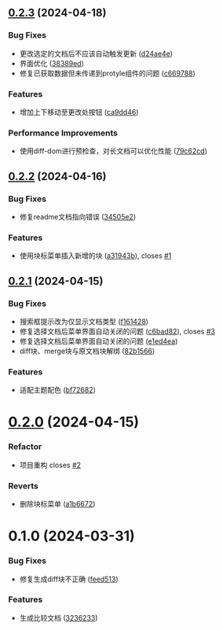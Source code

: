 ## [0.2.3](https://github.com/etchnight/siyuan-plugin-diff/compare/v0.2.2...v0.2.3) (2024-04-18)


### Bug Fixes

* 更改选定的文档后不应该自动触发更新 ([d24ae4e](https://github.com/etchnight/siyuan-plugin-diff/commit/d24ae4ef4a8e69ce6daf8cf3d6c57d86546564c4))
* 界面优化 ([38389ed](https://github.com/etchnight/siyuan-plugin-diff/commit/38389eded129f1ceb0241d373096c1265f4b9a24))
* 修复已获取数据但未传递到protyle组件的问题 ([c669788](https://github.com/etchnight/siyuan-plugin-diff/commit/c669788c24ad4a1ec4723ffef0f649d835697d03))


### Features

* 增加上下移动至更改处按钮 ([ca9dd46](https://github.com/etchnight/siyuan-plugin-diff/commit/ca9dd4616c22abd5c987dd59f5584ee4891fae93))


### Performance Improvements

* 使用diff-dom进行预检查，对长文档可以优化性能 ([79c62cd](https://github.com/etchnight/siyuan-plugin-diff/commit/79c62cd66d9bc99400bec0cc325da018c0c10f42))



## [0.2.2](https://github.com/etchnight/siyuan-plugin-diff/compare/v0.2.1...v0.2.2) (2024-04-16)


### Bug Fixes

* 修复readme文档指向错误 ([34505e2](https://github.com/etchnight/siyuan-plugin-diff/commit/34505e274a4585c907b552f5bf22e1e44a32ecee))


### Features

* 使用块标菜单插入新增的块 ([a31943b](https://github.com/etchnight/siyuan-plugin-diff/commit/a31943ba04aa20a5e77463c19abf58de580a146f)), closes [#1](https://github.com/etchnight/siyuan-plugin-diff/issues/1)



## [0.2.1](https://github.com/etchnight/siyuan-plugin-diff/compare/v0.2.0...v0.2.1) (2024-04-15)


### Bug Fixes

* 搜索框提示改为仅显示文档类型 ([f161428](https://github.com/etchnight/siyuan-plugin-diff/commit/f161428e65942a2e09285fc67ba93b12a0f22956))
* 修复选择文档后菜单界面自动关闭的问题 ([c6bad82](https://github.com/etchnight/siyuan-plugin-diff/commit/c6bad8225ff85e044dbe7abd5054ea0b07ebb2f5)), closes [#3](https://github.com/etchnight/siyuan-plugin-diff/issues/3)
* 修复选择文档后菜单界面自动关闭的问题 ([e1ed4ea](https://github.com/etchnight/siyuan-plugin-diff/commit/e1ed4ea6a8af776cae0a82468f0fee2e6f976dfa))
* diff块、merge块与原文档块解绑 ([82b1566](https://github.com/etchnight/siyuan-plugin-diff/commit/82b15669103a9f546483ea1d0c4d7ddf3b07dbc2))


### Features

* 适配主题配色 ([bf72682](https://github.com/etchnight/siyuan-plugin-diff/commit/bf726820b8e18f2c9cacb4480bc4bdedba21fe67))



# [0.2.0](https://github.com/etchnight/siyuan-plugin-diff/compare/v0.1.0...v0.2.0) (2024-04-15)

### Refactor

* 项目重构 closes [#2](https://github.com/etchnight/siyuan-plugin-diff/issues/2)

### Reverts

* 删除块标菜单 ([a1b6672](https://github.com/etchnight/siyuan-plugin-diff/commit/a1b66723ddcdc4dae947f93bf05df6276901f505))



# 0.1.0 (2024-03-31)


### Bug Fixes

* 修复生成diff块不正确 ([feed513](https://github.com/etchnight/siyuan-plugin-diff/commit/feed513aa16a86b10399dae82d90fd37a0344ee3))


### Features

* 生成比较文档 ([3236233](https://github.com/etchnight/siyuan-plugin-diff/commit/323623317146cc270d8f63abff311d1f9d7ddb1f))



